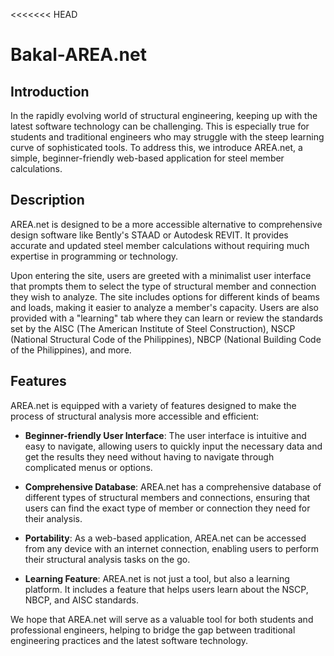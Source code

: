 <<<<<<< HEAD
# Bakal-AREA.net

## Introduction

In the rapidly evolving world of structural engineering, keeping up with the latest software technology can be challenging. This is especially true for students and traditional engineers who may struggle with the steep learning curve of sophisticated tools. To address this, we introduce AREA.net, a simple, beginner-friendly web-based application for steel member calculations.

## Description

AREA.net is designed to be a more accessible alternative to comprehensive design software like Bently's STAAD or Autodesk REVIT. It provides accurate and updated steel member calculations without requiring much expertise in programming or technology.

Upon entering the site, users are greeted with a minimalist user interface that prompts them to select the type of structural member and connection they wish to analyze. The site includes options for different kinds of beams and loads, making it easier to analyze a member's capacity. Users are also provided with a "learning" tab where they can learn or review the standards set by the AISC (The American Institute of Steel Construction), NSCP (National Structural Code of the Philippines), NBCP (National Building Code of the Philippines), and more.

## Features

AREA.net is equipped with a variety of features designed to make the process of structural analysis more accessible and efficient:

- **Beginner-friendly User Interface**: The user interface is intuitive and easy to navigate, allowing users to quickly input the necessary data and get the results they need without having to navigate through complicated menus or options.

- **Comprehensive Database**: AREA.net has a comprehensive database of different types of structural members and connections, ensuring that users can find the exact type of member or connection they need for their analysis.

- **Portability**: As a web-based application, AREA.net can be accessed from any device with an internet connection, enabling users to perform their structural analysis tasks on the go.

- **Learning Feature**: AREA.net is not just a tool, but also a learning platform. It includes a feature that helps users learn about the NSCP, NBCP, and AISC standards.

We hope that AREA.net will serve as a valuable tool for both students and professional engineers, helping to bridge the gap between traditional engineering practices and the latest software technology.